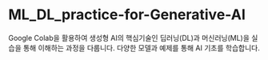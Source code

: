# ML_DL_practice-for-Generative-AI
Google Colab을 활용하여 생성형 AI의 핵심기술인 딥러닝(DL)과 머신러닝(ML)을 실습을 통해 이해하는 과정을 다룹니다. 다양한 모델과 예제를 통해 AI 기초를 학습합니다.
